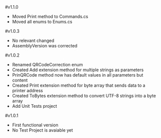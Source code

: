 #v1.1.0
- Moved Print method to Commands.cs
- Moved all enums to Enums.cs

#v1.0.3
- No relevant changed
- AssemblyVersion was corrected

#v1.0.2
- Renamed QRCodeCorrection enum
- Created Add extension method for multiple strings as parameters
- PrinQRCode method now has default values in all parameters but content
- Created Print extension method for byte array that sends data to a printer address
- Created ToBytes extension method to convert UTF-8 strings into a byte array
- Add Unit Tests project

#v1.0.1
- First functional version
- No Test Project is avaiable yet